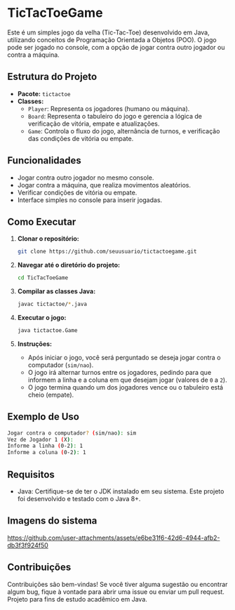 # TicTacToeGame

Este é um simples jogo da velha (Tic-Tac-Toe) desenvolvido em Java, utilizando conceitos de Programação Orientada a Objetos (POO). O jogo pode ser jogado no console, com a opção de jogar contra outro jogador ou contra a máquina.

## Estrutura do Projeto

- **Pacote:** `tictactoe`
- **Classes:**
  - `Player`: Representa os jogadores (humano ou máquina).
  - `Board`: Representa o tabuleiro do jogo e gerencia a lógica de verificação de vitória, empate e atualizações.
  - `Game`: Controla o fluxo do jogo, alternância de turnos, e verificação das condições de vitória ou empate.

## Funcionalidades

- Jogar contra outro jogador no mesmo console.
- Jogar contra a máquina, que realiza movimentos aleatórios.
- Verificar condições de vitória ou empate.
- Interface simples no console para inserir jogadas.

## Como Executar

1. **Clonar o repositório:**

    ```bash
    git clone https://github.com/seuusuario/tictactoegame.git
    ```

2. **Navegar até o diretório do projeto:**

    ```bash
    cd TicTacToeGame
    ```

3. **Compilar as classes Java:**

    ```bash
    javac tictactoe/*.java
    ```

4. **Executar o jogo:**

    ```bash
    java tictactoe.Game
    ```

5. **Instruções:**
    - Após iniciar o jogo, você será perguntado se deseja jogar contra o computador (`sim/nao`).
    - O jogo irá alternar turnos entre os jogadores, pedindo para que informem a linha e a coluna em que desejam jogar (valores de `0` a `2`).
    - O jogo termina quando um dos jogadores vence ou o tabuleiro está cheio (empate).

## Exemplo de Uso

```bash
Jogar contra o computador? (sim/nao): sim
Vez de Jogador 1 (X):
Informe a linha (0-2): 1
Informe a coluna (0-2): 1
```
## Requisitos

  - Java: Certifique-se de ter o JDK instalado em seu sistema. Este projeto foi desenvolvido e testado com o Java 8+.

## Imagens do sistema

https://github.com/user-attachments/assets/e6be31f6-42d6-4944-afb2-db3f3f924f50


## Contribuições
Contribuições são bem-vindas! Se você tiver alguma sugestão ou encontrar algum bug, fique à vontade para abrir uma issue ou enviar um pull request. Projeto para fins de estudo acadêmico em Java.

